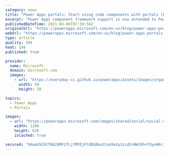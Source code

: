 ```yaml
---
category: news
title: "Power Apps portals: Start using code components with portals (Preview)"
excerpt: "Power Apps component framework support is now extended to Power Apps portals for field type of code components. This feature is currently available as public preview starting with portal 9.3.3.x update and starter portal package version 9.2.2103.x"
publishedDateTime: 2021-04-06T07:59:56Z
originalUrl: "https://powerapps.microsoft.com/en-us/blog/power-apps-portals-start-using-code-components-with-portals-preview/"
webUrl: "https://powerapps.microsoft.com/en-us/blog/power-apps-portals-start-using-code-components-with-portals-preview/"
type: article
quality: 104
heat: 104
published: true

provider:
  name: Microsoft
  domain: microsoft.com
  images:
    - url: "https://everyday-cc.github.io/powerapps/assets/images/organizations/microsoft.com-50x50.jpg"
      width: 50
      height: 50

topics:
  - Power Apps
  - Portals

images:
  - url: "https://powerapps.microsoft.com/images/shared/social/social-share-post-ignite.png"
    width: 1200
    height: 630
    isCached: true

secured: "hXwaXSChCTRA2UMF2fLj7MYEjFtdQG0ke1Ceo9a2y1cLd2+NW/Eh+TXyvH6rjTMB6kb8AC0WyG8rCloYY9no2wDujPkp4OKWiYpE5Qyz/ZNOajAKzYD4zjRMjNHR3rETiy8QqcXuWWXgrH+NrFxK/gC9jFTaP2fdwic7KdNza+n1hR9k1olxpI07ZkOFkG+WJtgHKSoBqjFA5u2izwlS4WRTFApCQtypOxHR8lMDoKrDtbZCX+J8b+IH21ec4jCOEMkaIFwMAAMUpQPiwo+Kmqi0odni1zylgAqm6cFYY3G3sJcwk4p5IpmE048Wgg1ODLKmAPDwfxIgj8x8KrMlHvN2WSIdJD8zfhiqCZmqGL0=;ry28GDeweFOsrx2olokB3A=="
---
```


